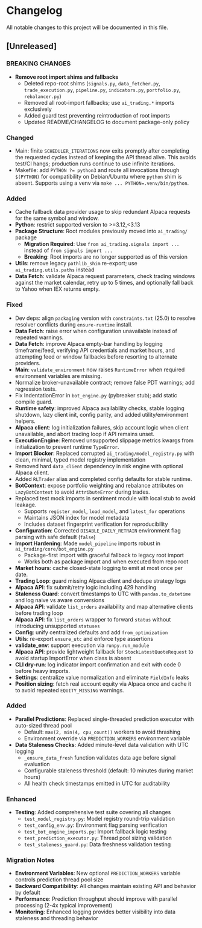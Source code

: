 # Changelog

All notable changes to this project will be documented in this file.

## [Unreleased]

### BREAKING CHANGES
- **Remove root import shims and fallbacks**
  - Deleted repo-root shims (`signals.py`, `data_fetcher.py`, `trade_execution.py`, `pipeline.py`, `indicators.py`, `portfolio.py`, `rebalancer.py`)
  - Removed all root-import fallbacks; use `ai_trading.*` imports exclusively
  - Added guard test preventing reintroduction of root imports
  - Updated README/CHANGELOG to document package-only policy

### Changed
- Main: finite `SCHEDULER_ITERATIONS` now exits promptly after completing
  the requested cycles instead of keeping the API thread alive. This
  avoids test/CI hangs; production runs continue to use infinite iterations.
- Makefile: add `PYTHON ?= python3` and route all invocations through
  `$(PYTHON)` for compatibility on Debian/Ubuntu where `python` shim is
  absent. Supports using a venv via `make ... PYTHON=.venv/bin/python`.

### Added
- Cache fallback data provider usage to skip redundant Alpaca requests
  for the same symbol and window.
- **Python**: restrict supported version to >=3.12,<3.13
- **Package Structure**: Root modules previously moved into `ai_trading/` package
  - **Migration Required**: Use `from ai_trading.signals import ...` instead of `from signals import ...`
  - **Breaking**: Root imports are no longer supported as of this version
- **Utils**: remove legacy `pathlib_shim` re-export; use `ai_trading.utils.paths` instead
- **Data Fetch**: validate Alpaca request parameters, check trading windows
  against the market calendar, retry up to 5 times, and optionally fall back to
  Yahoo when IEX returns empty.

### Fixed
- Dev deps: align `packaging` version with `constraints.txt` (25.0) to
  resolve resolver conflicts during `ensure-runtime` install.
- **Data Fetch**: raise error when configuration unavailable instead of repeated warnings.
- **Data Fetch**: improve Alpaca empty-bar handling by logging timeframe/feed,
  verifying API credentials and market hours, and attempting feed or window
  fallbacks before resorting to alternate providers.
- **Main**: `validate_environment` now raises `RuntimeError` when required
  environment variables are missing.
- Normalize broker-unavailable contract; remove false PDT warnings; add regression tests.
- Fix IndentationError in `bot_engine.py` (pybreaker stub); add static compile guard.
- **Runtime safety**: improved Alpaca availability checks, stable logging shutdown,
  lazy client init, config parity, and added utility/environment helpers.
- **Alpaca client**: log initialization failures, skip account logic when client
  unavailable, and abort trading loop if API remains unset.
- **ExecutionEngine**: Removed unsupported slippage metrics kwargs from initialization to prevent runtime `TypeError`.
- **Import Blocker**: Replaced corrupted `ai_trading/model_registry.py` with clean, minimal, typed model registry implementation
- Removed hard `data_client` dependency in risk engine with optional Alpaca client.
- Added `RLTrader` alias and completed config defaults for stable runtime.
- **BotContext**: expose portfolio weighting and rebalance attributes on `LazyBotContext` to avoid `AttributeError` during trades.
- Replaced test mock imports in sentiment module with local stub to avoid leakage.
  - Supports `register_model`, `load_model`, and `latest_for` operations
  - Maintains JSON index for model metadata
  - Includes dataset fingerprint verification for reproducibility
- **Configuration**: Corrected `DISABLE_DAILY_RETRAIN` environment flag parsing with safe default (`false`)
- **Import Hardening**: Made `model_pipeline` imports robust in `ai_trading/core/bot_engine.py`
  - Package-first import with graceful fallback to legacy root import
  - Works both as package import and when executed from repo root
- **Market hours**: cache closed-state logging to emit at most once per date.
- **Trading Loop**: guard missing Alpaca client and dedupe strategy logs
- **Alpaca API**: fix submit/retry logic including 429 handling
- **Staleness Guard**: convert timestamps to UTC with `pandas.to_datetime` and
  log naive vs aware conversions
- **Alpaca API**: validate `list_orders` availability and map alternative clients before trading loop
- **Alpaca API**: fix `list_orders` wrapper to forward `status` without introducing unsupported `statuses`
- **Config**: unify centralized defaults and add `from_optimization`
- **Utils**: re-export `ensure_utc` and enforce type assertions
- **validate_env**: support execution via `runpy.run_module`
- **Alpaca API**: provide lightweight fallback for `StockLatestQuoteRequest` to avoid startup ImportError when class is absent
- **CLI dry-run**: log indicator import confirmation and exit with code 0 before heavy imports.
- **Settings**: centralize value normalization and eliminate `FieldInfo` leaks
- **Position sizing**: fetch real account equity via Alpaca once and cache it to avoid repeated `EQUITY_MISSING` warnings.

### Added
- **Parallel Predictions**: Replaced single-threaded prediction executor with auto-sized thread pool
  - Default: `max(2, min(4, cpu_count))` workers to avoid thrashing
  - Environment override via `PREDICTION_WORKERS` environment variable
- **Data Staleness Checks**: Added minute-level data validation with UTC logging
  - `_ensure_data_fresh` function validates data age before signal evaluation
  - Configurable staleness threshold (default: 10 minutes during market hours)
  - All health check timestamps emitted in UTC for auditability

### Enhanced
- **Testing**: Added comprehensive test suite covering all changes
  - `test_model_registry.py`: Model registry round-trip validation
  - `test_config_env.py`: Environment flag parsing verification
  - `test_bot_engine_imports.py`: Import fallback logic testing
  - `test_prediction_executor.py`: Thread pool sizing validation
  - `test_staleness_guard.py`: Data freshness validation testing

### Migration Notes
- **Environment Variables**: New optional `PREDICTION_WORKERS` variable controls prediction thread pool size
- **Backward Compatibility**: All changes maintain existing API and behavior by default
- **Performance**: Prediction throughput should improve with parallel processing (2-4x typical improvement)
- **Monitoring**: Enhanced logging provides better visibility into data staleness and threading behavior
